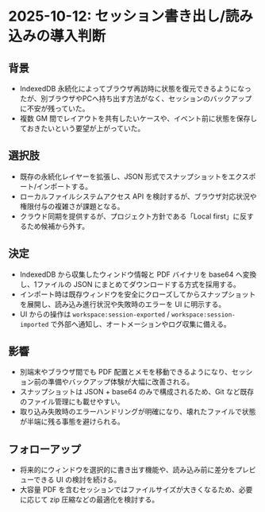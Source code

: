 # 2025-10-12: セッション書き出し/読み込みの導入判断

## 背景
- IndexedDB 永続化によってブラウザ再訪時に状態を復元できるようになったが、別ブラウザやPCへ持ち出す方法がなく、セッションのバックアップに不安が残っていた。
- 複数 GM 間でレイアウトを共有したいケースや、イベント前に状態を保存しておきたいという要望が上がっていた。

## 選択肢
- 既存の永続化レイヤーを拡張し、JSON 形式でスナップショットをエクスポート/インポートする。
- ローカルファイルシステムアクセス API を検討するが、ブラウザ対応状況や権限付与の複雑さが課題となる。
- クラウド同期を提供するが、プロジェクト方針である「Local first」に反するため候補から外す。

## 決定
- IndexedDB から収集したウィンドウ情報と PDF バイナリを base64 へ変換し、1ファイルの JSON にまとめてダウンロードする方式を採用する。
- インポート時は既存ウィンドウを安全にクローズしてからスナップショットを展開し、読み込み進行状況や失敗時のエラーを UI に明示する。
- UI からの操作は `workspace:session-exported` / `workspace:session-imported` で外部へ通知し、オートメーションやログ収集に備える。

## 影響
- 別端末やブラウザ間でも PDF 配置とメモを移動できるようになり、セッション前の準備やバックアップ体験が大幅に改善される。
- スナップショットは JSON + base64 のみで構成されるため、Git など既存のファイル管理にも載せやすい。
- 取り込み失敗時のエラーハンドリングが明確になり、壊れたファイルで状態が半端に残る事態を避けられる。

## フォローアップ
- 将来的にウィンドウを選択的に書き出す機能や、読み込み前に差分をプレビューできる UI の検討を続ける。
- 大容量 PDF を含むセッションではファイルサイズが大きくなるため、必要に応じて zip 圧縮などの最適化を検討する。
